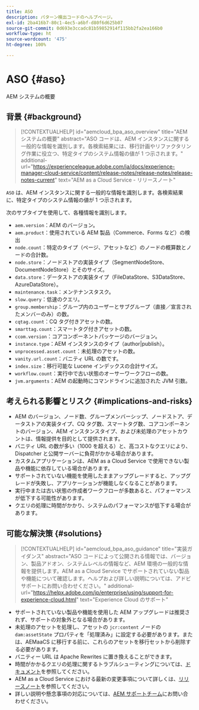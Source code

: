 ```yaml
---
title: ASO
description: パターン検出コードのヘルプページ。
exl-id: 2ba416b7-80c1-4ec5-a6bf-d80f6d625b07
source-git-commit: 0d693e3ccadc81b59852914f115bb2fa2ea166b0
workflow-type: ht
source-wordcount: '475'
ht-degree: 100%

---
```


# ASO {#aso}

AEM システムの概要

## 背景 {#background}

>[!CONTEXTUALHELP]
>id="aemcloud_bpa_aso_overview"
>title="AEM システムの概要"
>abstract="ASO コードは、AEM インスタンスに関する一般的な情報を識別します。各検索結果には、移行計画やリファクタリング作業に役立つ、特定タイプのシステム情報の値が 1 つ示されます。"
>additional-url="https://experienceleague.adobe.com/ja/docs/experience-manager-cloud-service/content/release-notes/release-notes/release-notes-current" text="AEM as a Cloud Service - リリースノート"

`ASO` は、AEM インスタンスに関する一般的な情報を識別します。各検索結果に、特定タイプのシステム情報の値が 1 つ示されます。

次のサブタイプを使用して、各種情報を識別します。

* `aem.version`：AEM のバージョン。
* `aem.product`：使用されている AEM 製品（Commerce、Forms など）の検出
* `node.count`：特定のタイプ（ページ、アセットなど）のノードの概算数とノードの合計数。
* `node.store`：ノードストアの実装タイプ（SegmentNodeStore、DocumentNodeStore）とそのサイズ。
* `data.store`：データストアの実装タイプ（FileDataStore、S3DataStore、AzureDataStore）。
* `maintenance.task`：メンテナンスタスク。
* `slow.query`：低速のクエリ。
* `group.membership`：グループ内のユーザーとサブグループ（直接／宣言されたメンバーのみ）の数。
* `cqtag.count`：CQ タグ付きアセットの数。
* `smarttag.count`：スマートタグ付きアセットの数。
* `ccom.version`：コアコンポーネントパッケージのバージョン。
* `instance.type`：AEM インスタンスのタイプ（author|publish）。
* `unprocessed.asset.count`：未処理のアセットの数。
* `vanity.url.count`：バニティ URL の数です。
* `index.size`：移行可能な Lucene インデックスの合計サイズ。
* `workflow.count`：実行中で古い状態のオーサーワークフローの数。
* `jvm.arguments`：AEM の起動時にコマンドラインに追加された JVM 引数。

## 考えられる影響とリスク {#implications-and-risks}

* AEM のバージョン、ノード数、グループメンバーシップ、ノードストア、データストアの実装タイプ、CQ タグ数、スマートタグ数、コアコンポーネントのバージョン、AEM インスタンスタイプ、および未処理のアセットカウントは、情報提供を目的として提供されます。
* バニティ URL の数が多い（1000 を超える）と、高コストなクエリにより、Dispatcher と公開サーバーに負荷がかかる場合があります。
* カスタムアプリケーションは、AEM as a Cloud Service で使用できない製品や機能に依存している場合があります。
* サポートされていない機能を使用したままアップグレードすると、アップグレードが失敗し、アプリケーションが機能しなくなることがあります。
* 実行中または古い状態の作成者ワークフローが多数あると、パフォーマンスが低下する可能性があります。
* クエリの処理に時間がかかり、システムのパフォーマンスが低下する場合があります。

## 可能な解決策 {#solutions}

>[!CONTEXTUALHELP]
>id="aemcloud_bpa_aso_guidance"
>title="実装ガイダンス"
>abstract="ASO コードによって公開される情報では、バージョン、製品アドオン、システムレベルの情報など、AEM 環境の一般的な情報を提供します。AEM as a Cloud Service でサポートされていない製品や機能について確認します。ヘルプおよび詳しい説明については、アドビサポートにお問い合わせください。"
>additional-url="https://helpx.adobe.com/jp/enterprise/using/support-for-experience-cloud.html" text="Experience Cloud のサポート"

* サポートされていない製品や機能を使用した AEM アップグレードは推奨されず、サポートの対象外となる場合があります。
* 未処理のアセットを処理し、アセットの `jcr:content` ノードの `dam:assetState` プロパティを「処理済み」に設定する必要があります。または、AEMaaCS に移行する前に、これらのアセットを移行セットから削除する必要があります。
* バニティー URL は Apache Rewrites に置き換えることができます。
* 時間がかかるクエリの処理に関するトラブルシューティングについては、[ドキュメント](https://experienceleague.adobe.com/ja/docs/experience-manager-65/content/implementing/developing/bestpractices/troubleshooting-slow-queries)を参照してください。
* AEM as a Cloud Service における最新の変更事項について詳しくは、[リリースノート](https://experienceleague.adobe.com/ja/docs/experience-manager-cloud-service/content/release-notes/release-notes/release-notes-current)を参照してください。
* 詳しい説明や懸念事項の対応については、[AEM サポートチーム](https://helpx.adobe.com/jp/enterprise/using/support-for-experience-cloud.html)にお問い合わせください。

